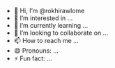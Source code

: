 - 👋 Hi, I’m @rokhirawlome
- 👀 I’m interested in ...
- 🌱 I’m currently learning ...
- 💞️ I’m looking to collaborate on ...
- 📫 How to reach me ...
- 😄 Pronouns: ...
- ⚡ Fun fact: ...

<!---
rokhirawlome/rokhirawlome is a ✨ special ✨ repository because its `README.md` (this file) appears on your GitHub profile.
You can click the Preview link to take a look at your changes.
--->

